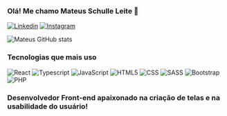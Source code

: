 ### Olá! Me chamo Mateus Schulle Leite 👋
[![Linkedin](https://img.shields.io/badge/LinkedIn-0077B5?style=for-the-badge&logo=linkedin&logoColor=white)](https://www.linkedin.com/in/mateusschulle/)
[![Instagram](https://img.shields.io/badge/Instagram-E4405F?style=for-the-badge&logo=instagram&logoColor=white)](https://www.instagram.com/mateusschulle/)

![Mateus GitHub stats](https://github-readme-stats.vercel.app/api?username=mateusschulleleite&show_icons=true&theme=tokyonight)

### Tecnologias que mais uso
<div style="display: inline_block">
<img alt='React' src='https://img.shields.io/badge/React-20232A?style=for-the-badge&logo=react&logoColor=61DAFB' />
<img alt='Typescript' src='https://img.shields.io/badge/TypeScript-007ACC?style=for-the-badge&logo=typescript&logoColor=white' />
<img alt='JavaScript' src='https://img.shields.io/badge/JavaScript-F7DF1E?style=for-the-badge&logo=javascript&logoColor=black' />
<img alt='HTML5' src='https://img.shields.io/badge/HTML5-E34F26?style=for-the-badge&logo=html5&logoColor=white' />
<img alt='CSS' src='https://img.shields.io/badge/CSS3-1572B6?style=for-the-badge&logo=css3&logoColor=white' />
<img alt='SASS' src='https://img.shields.io/badge/Sass-CC6699?style=for-the-badge&logo=sass&logoColor=white' />
<img alt='Bootstrap' src='https://img.shields.io/badge/Bootstrap-563D7C?style=for-the-badge&logo=bootstrap&logoColor=white' />
<img alt='PHP' src='https://img.shields.io/badge/PHP-777BB4?style=for-the-badge&logo=php&logoColor=white' />
</div>

### Desenvolvedor Front-end apaixonado na criação de telas e na usabilidade do usuário!


